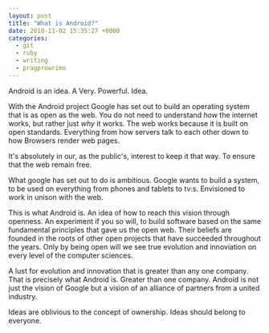 ```yaml
---
layout: post
title: "What is Android?"
date: 2010-11-02 15:35:27 +0000
categories:
  - git
  - ruby
  - writing
  - pragprowrimo
---
```


Android is an idea. A Very. Powerful. Idea.

With the Android project Google has set out to build an operating system that is as open as the web. You do not need to understand *how* the internet works, but rather just *why* it works. The web works because it is built on open standards. Everything from how servers talk to each other down to how Browsers render web pages.

It's absolutely in our, as the public's, interest to keep it that way. To ensure that the web remain free. 

What google has set out to do is ambitious. Google wants to build a system, to be used on everything from phones and tablets to tv:s. Envisioned to work in unison with the web.

This is what Android is. An idea of how to reach this vision through openness. An experiment if you so will, to build software based on the same fundamental principles that gave us the open web. Their beliefs are founded in the roots of other open projects that have succeeded throughout the years. Only by being open will we see true evolution and innoviation on every level of the computer sciences.

A lust for evolution and innovation that is greater than any one company. That is precisely what Android is. Greater than one company. Android is not just the vision of Google but a vision of an alliance of partners from a united industry.

Ideas are oblivious to the concept of ownership. Ideas should belong to everyone.


